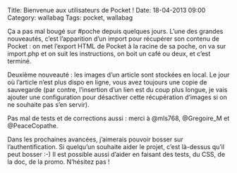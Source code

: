 Title: Bienvenue aux utilisateurs de Pocket !
Date: 18-04-2013 09:00
Category: wallabag
Tags: pocket, wallabag

Ça a pas mal bougé sur #poche depuis quelques jours. L’une des grandes nouveautés, c’est l’apparition d’un import pour récupérer son contenu de Pocket : on met l’export HTML de Pocket à la racine de sa poche, on va sur import.php et on suit les instructions, on boit un café ou deux, et c’est terminé.

Deuxième nouveauté : les images d’un article sont stockées en local. Le jour où l’article n’est plus dispo en ligne, vous avez toujours une copie de sauvegarde (par contre, l’insertion d’un lien est du coup plus longue, je vais ajouter une configuration pour désactiver cette récupération d’images si on ne souhaite pas s’en servir).

Pas mal de tests et de corrections aussi : merci à @mls768, @Gregoire_M et @PeaceCopathe.

Dans les prochaines avancées, j’aimerais pouvoir bosser sur l’authentification. Si quelqu’un souhaite aider le projet, c’est là-dessus qu’il peut bosser :-) Il est possible aussi d’aider en faisant des tests, du CSS, de la doc, de la promo. N’hésitez pas !
